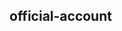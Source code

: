 ## official-account

<!-- UTSCOMJSON.official-account.description -->

<!-- UTSCOMJSON.official-account.compatibility -->

<!-- UTSCOMJSON.official-account.attribute -->

<!-- UTSCOMJSON.official-account.event -->

<!-- UTSCOMJSON.official-account.component_type -->

<!-- UTSCOMJSON.official-account.children -->

<!-- UTSCOMJSON.official-account.example -->

<!-- UTSCOMJSON.official-account.reference -->

